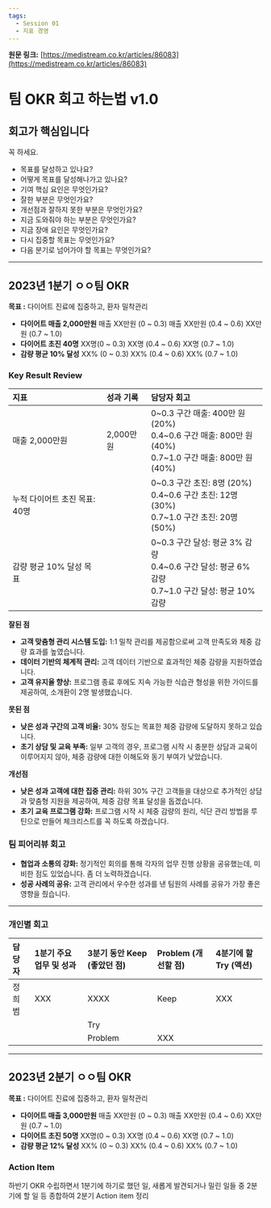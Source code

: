 ```yaml
---
tags:
  - Session 01
  - 지표 경영
---
```

**원문 링크:** [https://medistream.co.kr/articles/86083](https://medistream.co.kr/articles/86083)

# 팀 OKR 회고 하는법 v1.0

## 회고가 핵심입니다
꼭 하세요.

- 목표를 달성하고 있나요?
- 어떻게 목표를 달성해나가고 있나요?
- 기여 핵심 요인은 무엇인가요?
- 잘한 부분은 무엇인가요?
- 개선점과 잘하지 못한 부분은 무엇인가요?
- 지금 도와줘야 하는 부분은 무엇인가요?
- 지금 장애 요인은 무엇인가요?
- 다시 집중할 목표는 무엇인가요? 
- 다음 분기로 넘어가야 할 목표는 무엇인가요?

---

## 2023년 1분기 ㅇㅇ팀 OKR

**목표 :** 다이어트 진료에 집중하고, 환자 밀착관리

- **다이어트 매출 2,000만원**
  매출 XX만원 (0 ~ 0.3) 매출 XX만원 (0.4 ~ 0.6) XX만원 (0.7 ~ 1.0)
- **다이어트 초진 40명**
  XX명(0 ~ 0.3) XX명 (0.4 ~ 0.6) XX명 (0.7 ~ 1.0)
- **감량 평균 10% 달성**
  XX% (0 ~ 0.3) XX% (0.4 ~ 0.6) XX% (0.7 ~ 1.0)

### Key Result Review

| 지표 | 성과 기록 | 담당자 회고 |
| :--- | :--- | :--- |
| 매출 2,000만원 | 2,000만 원 | 0~0.3 구간 매출: 400만 원 (20%)​<br>0.4~0.6 구간 매출: 800만 원 (40%)​<br>0.7~1.0 구간 매출: 800만 원 (40%)​ |
| 누적 다이어트 초진 목표: 40명 | | 0~0.3 구간 초진: 8명 (20%)​<br>0.4~0.6 구간 초진: 12명 (30%)​<br>0.7~1.0 구간 초진: 20명 (50%)​ |
| 감량 평균 10% 달성 목표 | | 0~0.3 구간 달성: 평균 3% 감량​<br>0.4~0.6 구간 달성: 평균 6% 감량​<br>0.7~1.0 구간 달성: 평균 10% 감량 |

**잘된 점**

-   **고객 맞춤형 관리 시스템 도입:** 1:1 밀착 관리를 제공함으로써 고객 만족도와 체중 감량 효과를 높였습니다.
-   **데이터 기반의 체계적 관리:** 고객 데이터 기반으로 효과적인 체중 감량을 지원하였습니다.  
-   **고객 유지율 향상:** 프로그램 종료 후에도 지속 가능한 식습관 형성을 위한 가이드를 제공하여, 소개환이 2명 발생했습니다. 

**못된 점** 

-   **낮은 성과 구간의 고객 비율:** 30% 정도는 목표한 체중 감량에 도달하지 못하고 있습니다.​
-   **초기 상담 및 교육 부족:** 일부 고객의 경우, 프로그램 시작 시 충분한 상담과 교육이 이루어지지 않아, 체중 감량에 대한 이해도와 동기 부여가 낮았습니다.​

**개선점**

-   **낮은 성과 고객에 대한 집중 관리:** 하위 30% 구간 고객들을 대상으로 추가적인 상담과 맞춤형 지원을 제공하여, 체중 감량 목표 달성을 돕겠습니다.​
-   **초기 교육 프로그램 강화:** 프로그램 시작 시 체중 감량의 원리, 식단 관리 방법을 루틴으로 만들어 체크리스트를 꼭 하도록 하겠습니다. 

### 팀 피어리뷰 회고

-   **협업과 소통의 강화:** 정기적인 회의를 통해 각자의 업무 진행 상황을 공유했는데, 미비한 점도 있었습니다. 좀 더 노력하겠습니다.
-   **성공 사례의 공유:** 고객 관리에서 우수한 성과를 낸 팀원의 사례를 공유가 가장 좋은 영향을 줬습니다. 

---

### 개인별 회고

| 담당자 | 1분기 주요 업무 및 성과 | 3분기 동안 Keep (좋았던 점) | Problem (개선할 점) | 4분기에 할 Try (액션) |
| :--- | :--- | :--- | :--- | :--- |
| 정희범 | XXX | XXXX | Keep | XXX |
| | | Try | | |
| | | Problem | XXX | |

---

## 2023년 2분기 ㅇㅇ팀 OKR

**목표 :** 다이어트 진료에 집중하고, 환자 밀착관리

- **다이어트 매출 3,000만원**
  매출 XX만원 (0 ~ 0.3) 매출 XX만원 (0.4 ~ 0.6) XX만원 (0.7 ~ 1.0)
- **다이어트 초진 50명**
  XX명(0 ~ 0.3) XX명 (0.4 ~ 0.6) XX명 (0.7 ~ 1.0)
- **감량 평균 12% 달성**
  XX% (0 ~ 0.3) XX% (0.4 ~ 0.6) XX% (0.7 ~ 1.0)

### Action Item

하반기 OKR 수립하면서 1분기에 하기로 했던 일, 새롭게 발견되거나 밀린 일들 중 2분기에 할 일 등 종합하여 2분기 Action item 정리
